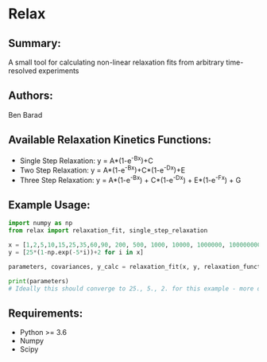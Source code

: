 Relax
=====

Summary:
-----
A small tool for calculating non-linear relaxation fits from arbitrary time-resolved experiments

Authors:
-----
Ben Barad

Available Relaxation Kinetics Functions:
-----
* Single Step Relaxation: y = A*(1-e<sup>-Bx</sup>)+C
* Two Step Relaxation: y = A*(1-e<sup>-Bx</sup>)+C*(1-e<sup>-Dx</sup>)+E
* Three Step Relaxation: y = A*(1-e<sup>-Bx</sup>) + C*(1-e<sup>-Dx</sup>) + E*(1-e<sup>-Fx</sup>) + G

Example Usage:
-----
```python
import numpy as np
from relax import relaxation_fit, single_step_relaxation

x = [1,2,5,10,15,25,35,60,90, 200, 500, 1000, 10000, 1000000, 10000000000]
y = [25*(1-np.exp(-5*i))+2 for i in x]

parameters, covariances, y_calc = relaxation_fit(x, y, relaxation_function = single_step_relaxation, initial_guess=[18, 11, 10])

print(parameters) 
# Ideally this should converge to 25., 5., 2. for this example - more data points will improve convergence.

```

Requirements:
-----
* Python >= 3.6
* Numpy
* Scipy
